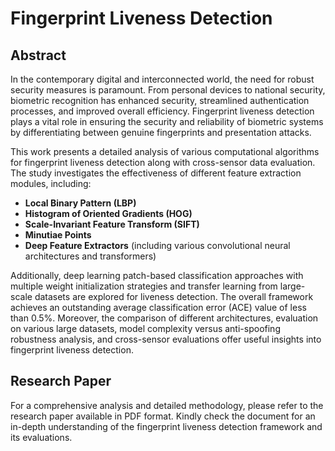 # Fingerprint Liveness Detection

## Abstract

In the contemporary digital and interconnected world, the need for robust security measures is paramount. From personal devices to national security, biometric recognition has enhanced security, streamlined authentication processes, and improved overall efficiency. Fingerprint liveness detection plays a vital role in ensuring the security and reliability of biometric systems by differentiating between genuine fingerprints and presentation attacks.

This work presents a detailed analysis of various computational algorithms for fingerprint liveness detection along with cross-sensor data evaluation. The study investigates the effectiveness of different feature extraction modules, including:

- **Local Binary Pattern (LBP)**
- **Histogram of Oriented Gradients (HOG)**
- **Scale-Invariant Feature Transform (SIFT)**
- **Minutiae Points**
- **Deep Feature Extractors** (including various convolutional neural architectures and transformers)

Additionally, deep learning patch-based classification approaches with multiple weight initialization strategies and transfer learning from large-scale datasets are explored for liveness detection. The overall framework achieves an outstanding average classification error (ACE) value of less than 0.5%. Moreover, the comparison of different architectures, evaluation on various large datasets, model complexity versus anti-spoofing robustness analysis, and cross-sensor evaluations offer useful insights into fingerprint liveness detection.
## Research Paper

For a comprehensive analysis and detailed methodology, please refer to the research paper available in PDF format. Kindly check the document for an in-depth understanding of the fingerprint liveness detection framework and its evaluations.